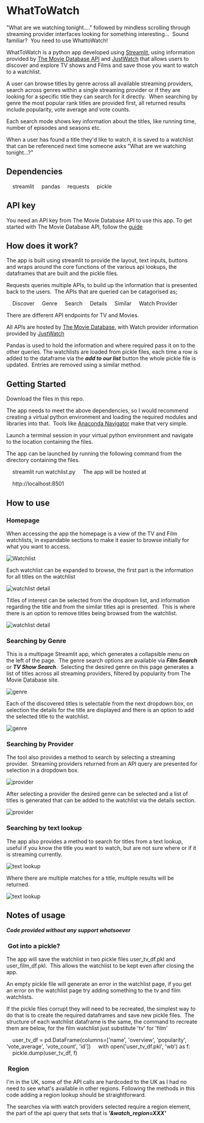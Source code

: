 # WhatToWatch

"What are we watching tonight...." followed by mindless scrolling through streaming provider interfaces looking for something interesting...  Sound familiar?  You need to use WhattoWatch!

WhatToWatch is a python app developed using [Streamlit](https://streamlit.io/), using information provided by [The Movie Database API](https://www.themoviedb.org/) and [JustWatch](https://www.justwatch.com/) that allows users to discover and explore TV shows and Films and save those you want to watch to a watchlist.

A user can browse titles by genre across all available streaming providers, search across genres within a single streaming provider or if they are looking for a specific title they can search for it directly.  When searching by genre the most popular rank titles are provided first, all returned results include popularity, vote average and vote counts. 

Each search mode shows key information about the titles, like running time, number of episodes and seasons etc.

When a user has found a title they'd like to watch, it is saved to a watchlist that can be referenced next time someone asks "What are we watching tonight...?"

## Dependencies

    streamlit
    pandas
    requests
    pickle

## API key

You need an API key from The Movie Database API to use this app. To get started with The Movie Database API, follow the [guide](https://developers.themoviedb.org/3/getting-started/introduction)

## How does it work?

The app is built using streamlit to provide the layout, text inputs, buttons and wraps around the core functions of the various api lookups, the dataframes that are built and the pickle files.

Requests queries multiple APIs, to build up the information that is presented back to the users.  The APIs that are queried can be catagorised as;

    Discover
    Genre
    Search
    Details
    Similar
    Watch Provider

There are different API endpoints for TV and Movies.

All APIs are hosted by [The Movie Database](https://www.themoviedb.org/), with Watch provider information provided by [JustWatch](https://www.justwatch.com/)

Pandas is used to hold the information and where required pass it on to the other queries. The watchlists are loaded from pickle files, each time a row is added to the dataframe via the ***add to our list*** button the whole pickle file is updated.  Entries are removed using a similar method.

## Getting Started

Download the files in this repo.

The app needs to meet the above dependencies, so I would recommend creating a virtual python environment and loading the required modules and libraries into that.  Tools like [Anaconda Navigator](https://docs.anaconda.com/navigator/index.html) make that very simple.

Launch a terminal session in your virtual python environment and navigate to the location containing the files. 

The app can be launched by running the following command from the directory containing the files.

    streamlit run watchlist.py 
    
The app will be hosted at

    http://localhost:8501

## How to use

### Homepage

When accessing the app the homepage is a view of the TV and Film watchlists, in expandable sections to make it easier to browse initially for what you want to access.

![Watchlist](https://github.com/sconyard/WhatToWatch/blob/c5c03baec6763824666c641b7a04fc5069457ed1/media/Watchlist%20Homepage.png)

Each watchlist can be expanded to browse, the first part is the information for all titles on the watchlist

![watchlist detail](https://github.com/sconyard/WhatToWatch/blob/615fdf437d4cc0e6e5a569540ea8966d9327aa0a/media/Watchlist%202.png)

Titles of interest can be selected from the dropdown list, and information regarding the title and from the similar titles api is presented.  This is where there is an option to remove titles being browsed from the watchlist.

![watchlist detail](https://github.com/sconyard/WhatToWatch/blob/615fdf437d4cc0e6e5a569540ea8966d9327aa0a/media/Watchlist%201.png)

### Searching by Genre

This is a multipage Streamlit app, which generates a collapsible menu on the left of the page.  The genre search options are available via ***Film Search*** or ***TV Show Search***.  Selecting the desired genre on this page generates a list of titles across all streaming providers, filtered by popularity from The Movie Database site.

![genre](https://github.com/sconyard/WhatToWatch/blob/1d89781d3449914d7b59975944b02013e1e1c309/media/Genre%20Search.png)

Each of the discovered titles is selectable from the next dropdown box, on selection the details for the title are displayed and there is an option to add the selected title to the watchlist.

![genre](https://github.com/sconyard/WhatToWatch/blob/1d89781d3449914d7b59975944b02013e1e1c309/media/Details%20and%20Add.png)

### Searching by Provider

The tool also provides a method to search by selecting a streaming provider.  Streaming providers returned from an API query are presented for selection in a dropdown box. 

![provider](https://github.com/sconyard/WhatToWatch/blob/1d89781d3449914d7b59975944b02013e1e1c309/media/Provider%20Search.png)

After selecting a provider the desired genre can be selected and a list of titles is generated that can be added to the watchlist via the details section.

![provider](https://github.com/sconyard/WhatToWatch/blob/1d89781d3449914d7b59975944b02013e1e1c309/media/Provider%20Search%202.png)

### Searching by text lookup

The app also provides a method to search for titles from a text lookup, useful if you know the title you want to watch, but are not sure where or if it is streaming currently.

![text lookup](https://github.com/sconyard/WhatToWatch/blob/1d89781d3449914d7b59975944b02013e1e1c309/media/Text%20Search.png)

Where there are multiple matches for a title, multiple results will be returned.

![text lookup](https://github.com/sconyard/WhatToWatch/blob/1d89781d3449914d7b59975944b02013e1e1c309/media/Text%20Search%202.png)

## Notes of usage

***Code provided without any support whatsoever***

###  Got into a pickle?

The app will save the watchlist in two pickle files user_tv_df.pkl and user_film_df.pkl.  This allows the watchlist to be kept even after closing the app. 

An empty pickle file will generate an error in the watchlist page, if you get an error on the watchlist page try adding something to the tv and film watchlists.  

If the pickle files corrupt they will need to be recreated, the simplest way to do that is to create the required dataframes and save new pickle files.  The structure of each watchlist dataframe is the same, the command to recreate them are below, for the film watchlist just substitute 'tv' for 'film'

    user_tv_df = pd.DataFrame(columns=['name', 'overview', 'popularity', 'vote_average', 'vote_count', 'id'])
    with open('user_tv_df.pkl', 'wb') as f:
        pickle.dump(user_tv_df, f)
        
###  Region

I'm in the UK, some of the API calls are hardcoded to the UK as I had no need to see what's available in other regions. Following the methods in this code adding a region lookup should be straightforward. 

The searches via with watch providers selected require a region element, the part of the api query that sets that is ***'&watch_region=XXX'***
